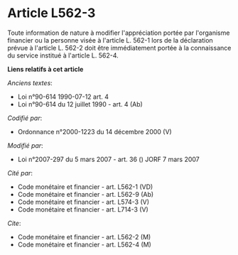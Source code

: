 # Article L562-3

Toute information de nature à modifier l'appréciation portée par l'organisme financier ou la personne visée à l'article L.
562-1 lors de la déclaration prévue à l'article L. 562-2 doit être immédiatement portée à la connaissance du service institué
à l'article L. 562-4.

**Liens relatifs à cet article**

_Anciens textes_:

  - Loi n°90-614 1990-07-12 art. 4
  - Loi n°90-614 du 12 juillet 1990 - art. 4 (Ab)

_Codifié par_:

  - Ordonnance n°2000-1223 du 14 décembre 2000 (V)

_Modifié par_:

  - Loi n°2007-297 du 5 mars 2007 - art. 36 () JORF 7 mars 2007

_Cité par_:

  - Code monétaire et financier - art. L562-1 (VD)
  - Code monétaire et financier - art. L562-9 (Ab)
  - Code monétaire et financier - art. L574-3 (V)
  - Code monétaire et financier - art. L714-3 (V)

_Cite_:

  - Code monétaire et financier - art. L562-2 (M)
  - Code monétaire et financier - art. L562-4 (M)
